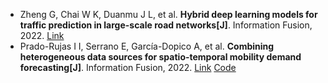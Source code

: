 * Zheng G, Chai W K, Duanmu J L, et al. <b>Hybrid deep learning models for traffic prediction in large-scale road networks[J]</b>. Information Fusion, 2022. [Link](https://www.sciencedirect.com/science/article/pii/S1566253522002299)
* Prado-Rujas I I, Serrano E, García-Dopico A, et al. <b>Combining heterogeneous data sources for spatio-temporal mobility demand forecasting[J]</b>. Information Fusion, 2022. [Link](https://www.sciencedirect.com/science/article/pii/S156625352200166X) [Code](https://github.com/iipr/mobility-demand)
